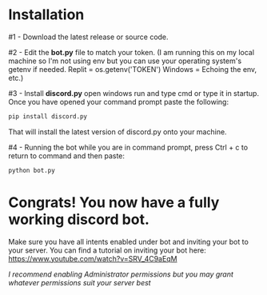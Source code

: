 # Installation 

#1 - Download the latest release or source code.

#2 - Edit the **bot.py** file to match your token.
(I am running this on my local machine so I'm not using env but you can use your operating system's getenv if needed. Replit = os.getenv('TOKEN') Windows = Echoing the env, etc.)

#3 - Install **discord.py**
open windows run and type cmd or type it in startup. Once you have opened your command prompt paste the following:
``` bash
pip install discord.py
```
That will install the latest version of discord.py onto your machine.

#4 - Running the bot
while you are in command prompt, press Ctrl + c to return to command and then paste:
``` bash
python bot.py
```

# Congrats! You now have a fully working discord bot.
Make sure you have all intents enabled under bot and inviting your bot to your server.
You can find a tutorial on inviting your bot here:
https://www.youtube.com/watch?v=SRV_4C9aEqM

*I recommend enabling Administrator permissions but you may grant whatever permissions suit your server best*
